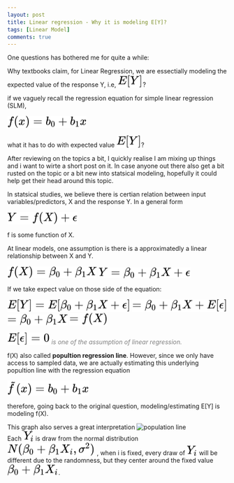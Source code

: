 ```yaml
---
layout: post
title: Linear regression - Why it is modeling E[Y]?
tags: [Linear Model]
comments: true
---
```

One questions has bothered me for quite a while: 

Why textbooks claim, for Linear Regression, we are essectially modeling the expected value of the response Y, i.e, <!-- $E[Y]$ --> <img style="transform: translateY(0.1em); background: white;" src="..\svg\51xGWZj7tC.svg">?


if we vaguely recall the regression equation for simple linear regression (SLM), 

<!-- $f(x) = b_0 + b_1x$ --> <img style="transform: translateY(0.1em); background: white;" src="..\svg\E82QhjaRrY.svg">

what it has to do with expected value <!-- $E[Y]$ --> <img style="transform: translateY(0.1em); background: white;" src="..\svg\iziQOI8T17.svg">?

After reviewing on the topics a bit, I quickly realise I am mixing up things and i want to wirte a short post on it. In case anyone out there also get a bit rusted on the topic or a bit new into statsical modeling, hopefully it could help get their head around this topic.

In statsical studies, we believe there is certian relation between input variables/predictors, X and the response Y. In a general form

<!-- $Y = f(X) + \epsilon$ --> <img style="transform: translateY(0.1em); background: white;" src="..\svg\HeVFbRzGnC.svg">

f is some function of X.

At linear models, one assumption is there is a approximatedly a linear relationship between X and Y. 

<!-- $f(X) = \beta_0 + \beta_1 X$ --> <img style="transform: translateY(0.1em); background: white;" src="..\svg\jzKcyURuqZ.svg">

<!-- $Y = \beta_0 + \beta_1 X + \epsilon$ --> <img style="transform: translateY(0.1em); background: white;" src="..\svg\Ks3LwTZAvT.svg">

If we take expect value on those side of the equation:

<!-- $E[Y] = E[ \beta_0 + \beta_1 X + \epsilon]$ --> <img style="transform: translateY(0.1em); background: white;" src="..\svg\aD9E8EieEY.svg">

<!-- $= \beta_0 + \beta_1 X + E[\epsilon]$ --> <img style="transform: translateY(0.1em); background: white;" src="..\svg\U8RPp4HQjX.svg"> 

<!-- $= \beta_0 + \beta_1 X$ --> <img style="transform: translateY(0.1em); background: white;" src="..\svg\UM0kfCEP6k.svg">

<!-- $=f(X)$ --> <img style="transform: translateY(0.1em); background: white;" src="..\svg\Vc68xJgCYb.svg">

*<span style="color:grey;"> <!-- $E[\epsilon]=0$ --> <img style="transform: translateY(0.1em); background: white;" src="..\svg\iOq2X8aYFL.svg"> is one of the assumption of linear regression.</span>*

f(X) also called **popultion regression line**. However, since we only have access to sampled data, we are actually estimating this underlying popultion line with the regression equation
<!-- $\tilde f(x) = b_0 + b_1x$ --> <img style="transform: translateY(0.1em); background: white;" src="..\svg\bKRI1Lbcw0.svg">

therefore, going back to the original question, modeling/estimating E[Y] is modeling f(X).

This graph also serves a great interpretation
<img src="https://online.stat.psu.edu/stat462/sites/onlinecourses.science.psu.edu.stat462/files/02simple/gpatestscore/index.jpg" title="population line" />&nbsp;   
Each <!-- $Y_i$ --> <img style="transform: translateY(0.1em); background: white;" src="..\svg\eEaC9WR4wc.svg"> is draw from the normal distribution <!-- $N(\beta_0 + \beta_1X_i,\sigma^2)$ --> <img style="transform: translateY(0.1em); background: white;" src="..\svg\qpFYIqooQH.svg"> , when i is fixed, every draw of <!-- $Y_i$ --> <img style="transform: translateY(0.1em); background: white;" src="..\svg\CWtI8peWBH.svg"> will be different due to the randomness, but they center around the fixed value <!-- $\beta_0 +\beta_1X_i$ --> <img style="transform: translateY(0.1em); background: white;" src="..\svg\P9NHrw06AS.svg">.





